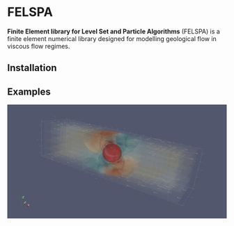 # FELSPA

**Finite Element library for Level Set and Particle Algorithms** (FELSPA) is a finite element numerical library designed for modelling geological flow in viscous flow regimes. 



## Installation


## Examples
![Pressure distribution around a spherical porphyroclast under simple shear flow](doc/images/example_porphyroclast_3d.jpeg)





